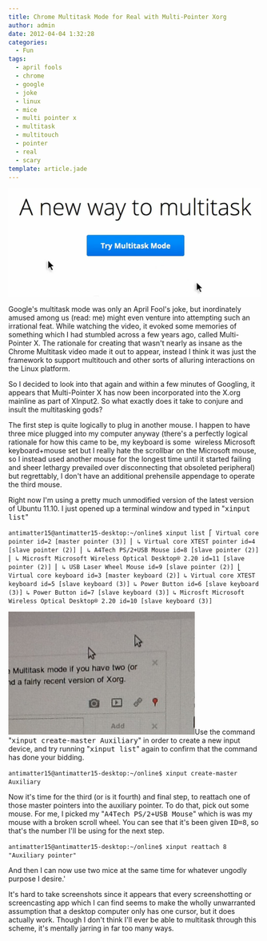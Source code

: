 ```yaml
---
title: Chrome Multitask Mode for Real with Multi-Pointer Xorg
author: admin
date: 2012-04-04 1:32:28
categories:
  - Fun
tags: 
  - april fools
  - chrome
  - google
  - joke
  - linux
  - mice
  - multi pointer x
  - multitask
  - multitouch
  - pointer
  - real
  - scary
template: article.jade
---
```


[![](Screenshot.png "Screenshot")](Screenshot.png)

Google's multitask mode was only an April Fool's joke, but inordinately amused among us (read: me) might even venture into attempting such an irrational feat. While watching the video, it evoked some memories of something which I had stumbled across a few years ago, called Multi-Pointer X. The rationale for creating that wasn't nearly as insane as the Chrome Multitask video made it out to appear, instead I think it was just the framework to support multitouch and other sorts of alluring interactions on the Linux platform.

So I decided to look into that again and within a few minutes of Googling, it appears that Multi-Pointer X has now been incorporated into the X.org mainline as part of XInput2\. So what exactly does it take to conjure and insult the multitasking gods?

The first step is quite logically to plug in another mouse. I happen to have three mice plugged into my computer anyway (there's a perfectly logical rationale for how this came to be, my keyboard is some  wireless Microsoft keyboard+mouse set but I really hate the scrollbar on the Microsoft mouse, so I instead used another mouse for the longest time until it started failing and sheer lethargy prevailed over disconnecting that obsoleted peripheral) but regrettably, I don't have an additional prehensile appendage to operate the third mouse.

Right now I'm using a pretty much unmodified version of the latest version of Ubuntu 11.10\. I just opened up a terminal window and typed in "<tt>xinput list</tt>"

`antimatter15@antimatter15-desktop:~/online$ xinput list
⎡ Virtual core pointer id=2 [master pointer (3)]
⎜ ↳ Virtual core XTEST pointer id=4 [slave pointer (2)]
⎜ ↳ A4Tech PS/2+USB Mouse id=8 [slave pointer (2)]
⎜ ↳ Microsft Microsoft Wireless Optical Desktop® 2.20 id=11 [slave pointer (2)]
⎜ ↳ USB Laser Wheel Mouse id=9 [slave pointer (2)]
⎣ Virtual core keyboard id=3 [master keyboard (2)]
↳ Virtual core XTEST keyboard id=5 [slave keyboard (3)]
↳ Power Button id=6 [slave keyboard (3)]
↳ Power Button id=7 [slave keyboard (3)]
↳ Microsft Microsoft Wireless Optical Desktop® 2.20 id=10 [slave keyboard (3)]`

[![](Screenshot1.png "Screenshot")](Screenshot1.png)Use the command "<tt>xinput create-master Auxiliary</tt>" in order to create a new input device, and try running "<tt>xinput list</tt>" again to confirm that the command has done your bidding.

`antimatter15@antimatter15-desktop:~/online$ xinput create-master Auxiliary`

Now it's time for the third (or is it fourth) and final step, to reattach one of those master pointers into the auxiliary pointer. To do that, pick out some mouse. For me, I picked my "<tt>A4Tech PS/2+USB Mouse</tt>" which is was my mouse with a broken scroll wheel. You can see that it's been given <tt>ID=8</tt>, so that's the number I'll be using for the next step.

`antimatter15@antimatter15-desktop:~/online$ xinput reattach 8 "Auxiliary pointer"`

And then I can now use two mice at the same time for whatever ungodly purpose I desire.'

It's hard to take screenshots since it appears that every screenshotting or screencasting app which I can find seems to make the wholly unwarranted assumption that a desktop computer only has one cursor, but it does actually work. Though I don't think I'll ever be able to multitask through this scheme, it's mentally jarring in far too many ways.

&nbsp;

